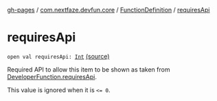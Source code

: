 [gh-pages](../../index.md) / [com.nextfaze.devfun.core](../index.md) / [FunctionDefinition](index.md) / [requiresApi](./requires-api.md)

# requiresApi

`open val requiresApi: `[`Int`](https://kotlinlang.org/api/latest/jvm/stdlib/kotlin/-int/index.html) [(source)](https://github.com/NextFaze/dev-fun/tree/master/devfun-annotations/src/main/java/com/nextfaze/devfun/core/Definitions.kt#L69)

Required API to allow this item to be shown as taken from [DeveloperFunction.requiresApi](../../com.nextfaze.devfun.annotations/-developer-function/requires-api.md).

This value is ignored when it is `<= 0`.

